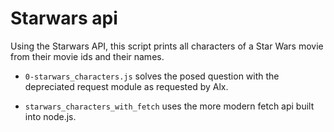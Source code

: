 # Starwars api

Using the Starwars API, this script prints all characters of a Star Wars movie from their movie ids and their names.

- `0-starwars_characters.js` solves the posed question with the depreciated request module as requested by Alx.

- `starwars_characters_with_fetch` uses the more modern fetch api built into node.js.
